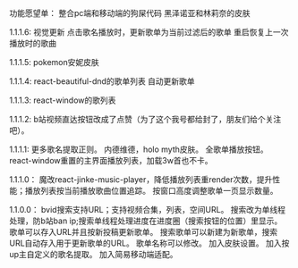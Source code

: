功能愿望单：
整合pc端和移动端的狗屎代码
黑泽诺亚和林莉奈的皮肤

1.1.1.6:
视觉更新
点击歌名播放时，更新歌单为当前过滤后的歌单
重启恢复上一次播放时的歌曲

1.1.1.5:
pokemon安妮皮肤

1.1.1.4:
react-beautiful-dnd的歌单列表
自动更新歌单

1.1.1.3:
react-window的歌列表

1.1.1.2:
b站视频直达按钮改成了点赞（为了这个我号都给封了，朋友们给个关注吧）。

1.1.1.1:
更多歌名提取正则。
内德维德，holo myth皮肤。
全歌单播放按钮。
react-window重置的主界面播放列表，加载3w首也不卡。

1.1.1.0：
魔改react-jinke-music-player，降低播放列表重render次数，提升性能；播放列表按当前播放歌曲位置追踪。
按窗口高度调整歌单一页显示数量。

1.1.0.0：
bvid搜索支持URL；支持视频合集，列表，空间URL。
搜索改为单线程处理，防b站ban ip;搜索单线程处理进度在进度圈（搜索按钮的位置）里显示。
歌单可以存入URL并且按新投稿更新歌单。
搜索歌单可以新建为新歌单，搜索URL自动存入用于更新歌单的URL。
歌单名称可以修改。
加入皮肤设置。
加入按up主自定义的歌名提取。
加入简易移动端适配。
